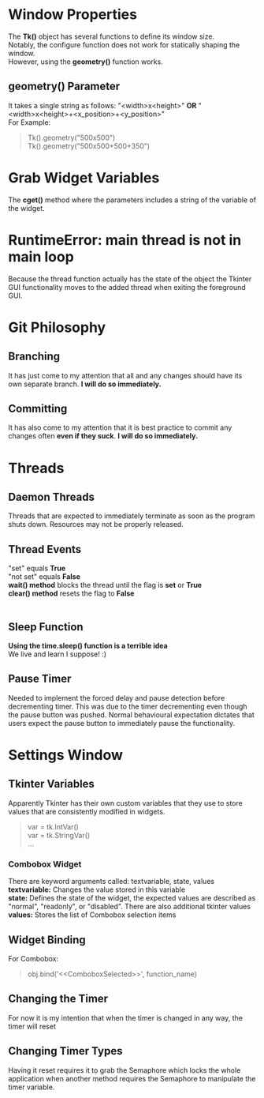 [comment]: # (Ctrl+Shift+V for Markdown Preview)

# Window Properties

The **Tk()** object has several functions to define its window size.<br>
Notably, the configure function does not work for statically shaping the window.<br>
However, using the **geometry()** function works.

## geometry() Parameter

It takes a single string as follows: 
"\<width>x\<height>" **OR** "\<width>x\<height>+\<x_position>+\<y_position>"<br>
For Example:<br>
>Tk().geometry("500x500")<br>
>Tk().geometry("500x500+500+350")

# Grab Widget Variables

The **cget()** method where the parameters includes a string of the variable of the widget.

# RuntimeError: main thread is not in main loop

Because the thread function actually has the state of the object the Tkinter GUI functionality moves to the added thread when exiting the foreground GUI.
# Git Philosophy
## Branching
It has just come to my attention that all and any changes should have its own separate branch. <b>I will do so immediately.</b>
## Committing
It has also come to my attention that it is best practice to commit any changes often <b>even if they suck</b>. <b>I will do so immediately.</b>
# Threads
## Daemon Threads
Threads that are expected to immediately terminate as soon as the program shuts down. Resources may not be properly released.

## Thread Events
"set" equals <b>True</b><br>
"not set" equals <b>False</b><br>
<b>wait() method</b> blocks the thread until the flag is <b>set</b> or <b>True</b><br>
<b>clear() method</b> resets the flag to <b>False</b><br>
<br>
## Sleep Function
<b>Using the time.sleep() function is a terrible idea</b><br>
We live and learn I suppose! :)

## Pause Timer
Needed to implement the forced delay and pause detection before decrementing timer. This was due to the timer decrementing even though the pause button was pushed. Normal behavioural expectation dictates that users expect the pause button to immediately pause the functionality.


# Settings Window

## Tkinter Variables
Apparently Tkinter has their own custom variables that they use to store values that are consistently modified in widgets.
> var = tk.IntVar()<br>
> var = tk.StringVar()<br>
> ...

### Combobox Widget
There are keyword arguments called: textvariable, state, values<br>
<b>textvariable:</b> Changes the value stored in this variable<br>
<b>state:</b> Defines the state of the widget, the expected values are described as "normal", "readonly", or "disabled". There are also additional tkinter values<br>
<b>values:</b> Stores the list of Combobox selection items

## Widget Binding
For Combobox:<br>
>obj.bind('&lt;&lt;ComboboxSelected&gt;&gt;', function_name)

## Changing the Timer
For now it is my intention that when the timer is changed in any way, the timer will reset

## Changing Timer Types
Having it reset requires it to grab the Semaphore which locks the whole application when another method requires the Semaphore to manipulate the timer variable.

